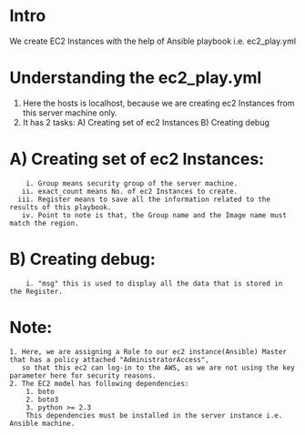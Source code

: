 # Intro

We create EC2 Instances with the help of Ansible playbook i.e. ec2_play.yml

# Understanding the ec2_play.yml

1. Here the hosts is localhost, because we are creating ec2 Instances from this server machine only.
2. It has 2 tasks:
    A) Creating set of ec2 Instances
    B) Creating debug
    
  # A) Creating set of ec2 Instances:
        i. Group means security group of the server machine.
       ii. exact_count means No. of ec2 Instances to create.
      iii. Register means to save all the information related to the results of this playbook.
       iv. Point to note is that, the Group name and the Image name must match the region.
      
  # B) Creating debug:
        i. "msg" this is used to display all the data that is stored in the Register.

# Note:

    1. Here, we are assigning a Role to our ec2 instance(Ansible) Master that has a policy attached "AdministratorAccess",
       so that this ec2 can log-in to the AWS, as we are not using the key parameter here for security reasons.
    2. The EC2 model has following dependencies:
        1. boto
        2. boto3
        3. python >= 2.3
        This dependencies must be installed in the server instance i.e. Ansible machine.
